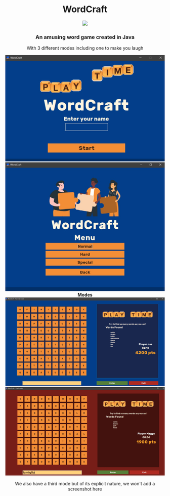 <div align="center">
  <h1>
      WordCraft
  </h1>
    <a href="#">
      <img src="https://img.shields.io/badge/Created-May%202023-blue">
   </a>
  <h3>An amusing word game created in Java</h3>
  <p>With 3 different modes including one to make you laugh</p>
  <div>
    <img src="src/screenshots/startScreen.jpg" width="750"><br>
    <img src="src/screenshots/menuScreen.jpg" width="750"><br>
    <b>Modes</b><br>
    <img src="src/screenshots/normalMode.jpg" width="750"><br>
    <img src="src/screenshots/hardMode.jpg" width="750"><br>
    <p>We also have a third mode but of its explicit nature, we won't add a screenshot here</p>
  </div>
</div>
